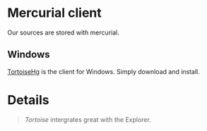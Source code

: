 # Mercurial client #

Our sources are stored with mercurial.
## Windows ##
[TortoiseHg](http://tortoisehg.bitbucket.org) is the client for Windows. Simply download and install.


# Details #
> _Tortoise_ intergrates great with the Explorer.